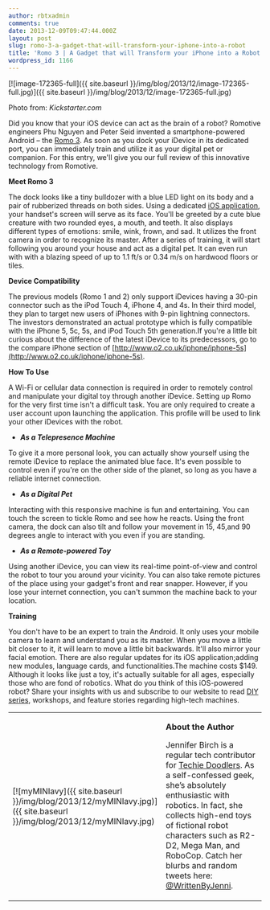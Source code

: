 ```yaml
---
author: rbtxadmin
comments: true
date: 2013-12-09T09:47:44.000Z
layout: post
slug: romo-3-a-gadget-that-will-transform-your-iphone-into-a-robot
title: 'Romo 3 | A Gadget that will Transform your iPhone into a Robot'
wordpress_id: 1166
---
```


[![image-172365-full]({{ site.baseurl }}/img/blog/2013/12/image-172365-full.jpg)]({{ site.baseurl }}/img/blog/2013/12/image-172365-full.jpg)

Photo from: _Kickstarter.com_

Did you know that your iOS device can act as the brain of a robot? Romotive engineers Phu Nguyen and Peter Seid invented a smartphone-powered Android – the [Romo 3](http://romotive.com/meet-romo). As soon as you dock your iDevice in its dedicated port, you can immediately train and utilize it as your digital pet or companion. For this entry, we'll give you our full review of this innovative technology from Romotive.

**Meet Romo 3**

The dock looks like a tiny bulldozer with a blue LED light on its body and a pair of rubberized threads on both sides. Using a dedicated [iOS application](https://itunes.apple.com/us/app/romo/id506577422), your handset's screen will serve as its face. You'll be greeted by a cute blue creature with two rounded eyes, a mouth, and teeth. It also displays different types of emotions: smile, wink, frown, and sad. It utilizes the front camera in order to recognize its master. After a series of training, it will start following you around your house and act as a digital pet. It can even run with with a blazing speed of up to 1.1 ft/s or 0.34 m/s on hardwood floors or tiles.

**Device Compatibility**

The previous models (Romo 1 and 2) only support iDevices having a 30-pin connector such as the iPod Touch 4, iPhone 4, and 4s. In their third model, they plan to target new users of iPhones with 9-pin lightning connectors. The investors demonstrated an actual prototype which is fully compatible with the iPhone 5, 5c, 5s, and iPod Touch 5th generation.If you're a little bit curious about the difference of the latest iDevice to its predecessors, go to the compare iPhone section of [http://www.o2.co.uk/iphone/iphone-5s](http://www.o2.co.uk/iphone/iphone-5s).

**How To Use**

A Wi-Fi or cellular data connection is required in order to remotely control and manipulate your digital toy through another iDevice. Setting up Romo for the very first time isn't a difficult task. You are only required to create a user account upon launching the application. This profile will be used to link your other iDevices with the robot.
- _**As a Telepresence Machine**_

To give it a more personal look, you can actually show yourself using the remote iDevice to replace the animated blue face. It's even possible to control even if you're on the other side of the planet, so long as you have a reliable internet connection.
- _**As a Digital Pet**_

Interacting with this responsive machine is fun and entertaining. You can touch the screen to tickle Romo and see how he reacts. Using the front camera, the dock can also tilt and follow your movement in 15, 45,and 90 degrees angle to interact with you even if you are standing.
- _**As a Remote-powered Toy**_

Using another iDevice, you can view its real-time point-of-view and control the robot to tour you around your vicinity. You can also take remote pictures of the place using your gadget's front and rear snapper. However, if you lose your internet connection, you can't summon the machine back to your location.

**Training**

You don't have to be an expert to train the Android. It only uses your mobile camera to learn and understand you as its master. When you move a little bit closer to it, it will learn to move a little bit backwards. It'll also mirror your facial emotion. There are also regular updates for its iOS application;adding new modules, language cards, and functionalities.The machine costs $149. Although it looks like just a toy, it's actually suitable for all ages, especially those who are fond of robotics. What do you think of this iOS-powered robot? Share your insights with us and subscribe to our website to read [DIY series](http://blog.robotix.in/?cat=5), workshops, and feature stories regarding high-tech machines.
<table >
<tbody >
<tr >

<td width="10%" > [![myMINIavy]({{ site.baseurl }}/img/blog/2013/12/myMINIavy.jpg)]({{ site.baseurl }}/img/blog/2013/12/myMINIavy.jpg)
</td>

<td width="90%" >

**About the Author**

Jennifer Birch is a regular tech contributor for [Techie Doodlers](http://techiedoodlers.com/). As a self-confessed geek, she’s absolutely enthusiastic with robotics. In fact, she collects high-end toys of fictional robot characters such as R2-D2, Mega Man, and RoboCop. Catch her blurbs and random tweets here: [@WrittenByJenni](https://twitter.com/WrittenByJenni).

</td>
</tr>
</tbody>
</table>
